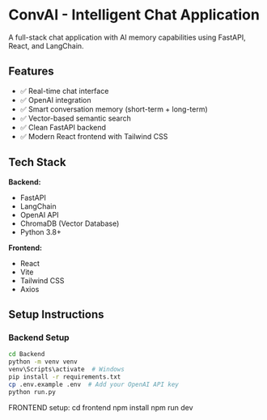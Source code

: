 # ConvAI - Intelligent Chat Application

A full-stack chat application with AI memory capabilities using FastAPI, React, and LangChain.

## Features

- ✅ Real-time chat interface
- ✅ OpenAI integration
- ✅ Smart conversation memory (short-term + long-term)
- ✅ Vector-based semantic search
- ✅ Clean FastAPI backend
- ✅ Modern React frontend with Tailwind CSS

## Tech Stack

**Backend:**

- FastAPI
- LangChain
- OpenAI API
- ChromaDB (Vector Database)
- Python 3.8+

**Frontend:**

- React
- Vite
- Tailwind CSS
- Axios

## Setup Instructions

### Backend Setup

```bash
cd Backend
python -m venv venv
venv\Scripts\activate  # Windows
pip install -r requirements.txt
cp .env.example .env  # Add your OpenAI API key
python run.py
```

FRONTEND setup:
cd frontend
npm install
npm run dev
